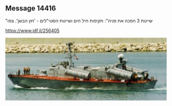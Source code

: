 ## Message 14416

"שייטת 3 הפכה את פניה":
תקיפות חיל הים ושייטת הסטי"לים - 'חץ הבשן'. צפו

  https://www.idf.il/256405

![Photo](14416/14416_photo.jpg)
